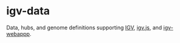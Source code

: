 # igv-data

Data, hubs, and genome definitions supporting [IGV](https://github.com/igvteam/igv), [igv.js](https://github.com/igvteam/igv.js), and [igv-webappp](https://github.com/igvteam/igv-webapp).


